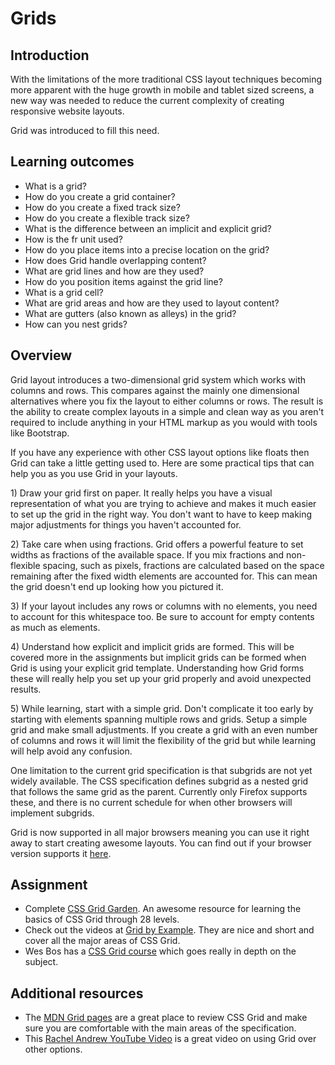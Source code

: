 # Grids

## Introduction

With the limitations of the more traditional CSS layout techniques becoming more apparent with the huge growth in mobile and tablet sized screens, a new way was needed to reduce the current complexity of creating responsive website layouts.

Grid was introduced to fill this need.

## Learning outcomes

* What is a grid?
* How do you create a grid container?
* How do you create a fixed track size?
* How do you create a flexible track size?
* What is the difference between an implicit and explicit grid?
* How is the fr unit used?
* How do you place items into a precise location on the grid?
* How does Grid handle overlapping content?
* What are grid lines and how are they used?
* How do you position items against the grid line?
* What is a grid cell?
* What are grid areas and how are they used to layout content?
* What are gutters \(also known as alleys\) in the grid?
* How can you nest grids?

## Overview

Grid layout introduces a two-dimensional grid system which works with columns and rows. This compares against the mainly one dimensional alternatives where you fix the layout to either columns or rows. The result is the ability to create complex layouts in a simple and clean way as you aren't required to include anything in your HTML markup as you would with tools like Bootstrap.

If you have any experience with other CSS layout options like floats then Grid can take a little getting used to. Here are some practical tips that can help you as you use Grid in your layouts.

1\) Draw your grid first on paper. It really helps you have a visual representation of what you are trying to achieve and makes it much easier to set up the grid in the right way. You don't want to have to keep making major adjustments for things you haven't accounted for.

2\) Take care when using fractions. Grid offers a powerful feature to set widths as fractions of the available space. If you mix fractions and non-flexible spacing, such as pixels, fractions are calculated based on the space remaining after the fixed width elements are accounted for. This can mean the grid doesn't end up looking how you pictured it.

3\) If your layout includes any rows or columns with no elements, you need to account for this whitespace too. Be sure to account for empty contents as much as elements.

4\) Understand how explicit and implicit grids are formed. This will be covered more in the assignments but implicit grids can be formed when Grid is using your explicit grid template. Understanding how Grid forms these will really help you set up your grid properly and avoid unexpected results.

5\) While learning, start with a simple grid. Don't complicate it too early by starting with elements spanning multiple rows and grids. Setup a simple grid and make small adjustments. If you create a grid with an even number of columns and rows it will limit the flexibility of the grid but while learning will help avoid any confusion.

One limitation to the current grid specification is that subgrids are not yet widely available. The CSS specification defines subgrid as a nested grid that follows the same grid as the parent. Currently only Firefox supports these, and there is no current schedule for when other browsers will implement subgrids.

Grid is now supported in all major browsers meaning you can use it right away to start creating awesome layouts. You can find out if your browser version supports it [here](https://caniuse.com/#feat=css-grid).

## Assignment

* Complete [CSS Grid Garden](http://cssgridgarden.com/). An awesome resource for learning the basics of CSS Grid through 28 levels.
* Check out the videos at [Grid by Example](https://gridbyexample.com/video). They are nice and short and cover all the major areas of CSS Grid.
* Wes Bos has a [CSS Grid course](https://cssgrid.io/) which goes really in depth on the subject.

## Additional resources

* The [MDN Grid pages](https://developer.mozilla.org/en-US/docs/Web/CSS/CSS_Grid_Layout) are a great place to review CSS Grid and make sure you are comfortable with the main areas of the specification.
* This [Rachel Andrew YouTube Video](https://youtu.be/N5Lt1SLqBmQ) is a great video on using Grid over other options.


